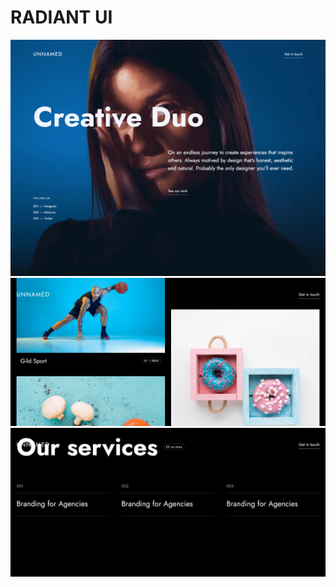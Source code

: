 # RADIANT UI
![demo-image](./assets/radiant.webp)
![demo-image](./assets/body-ss.png)
![demo-image](./assets/footer-ss.png)
